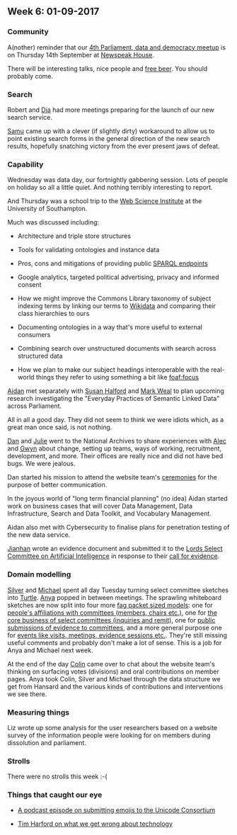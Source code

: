 ## Week 6: 01-09-2017

### Community

A(nother) reminder that our [4th Parliament, data and democracy meetup](https://attending.io/events/parliament-data-and-democracy-meetup-4) is on Thursday 14th September at [Newspeak House](https://www.nwspk.com/). 

There will be interesting talks, nice people and [free beer](https://www.howtogeek.com/howto/31717/what-do-the-phrases-free-speech-vs.-free-beer-really-mean/). You should probably come.

### Search

Robert and [Dia](https://twitter.com/DN78) had more meetings preparing for the launch of our new search service.

[Samu](https://twitter.com/langsamu) came up with a clever (if slightly dirty) workaround to allow us to point existing search forms in the general direction of the new search results, hopefully snatching victory from the ever present jaws of defeat.

### Capability

Wednesday was data day, our fortnightly gabbering session. Lots of people on holiday so all a little quiet. And nothing terribly interesting to report.

And Thursday was a school trip to the [Web Science Institute](https://www.southampton.ac.uk/wsi/education/index.page) at the University of Southampton.

Much was discussed including:

* Architecture and triple store structures

* Tools for validating ontologies and instance data

* Pros, cons and mitigations of providing public [SPARQL endpoints](https://www.w3.org/wiki/SparqlEndpoints)

* Google analytics, targeted political advertising, privacy and informed consent

* How we might improve the Commons Library taxonomy of subject indexing terms by linking our terms to [Wikidata](https://www.wikidata.org/wiki/Wikidata:Main_Page) and comparing their class hierarchies to ours

* Documenting ontologies in a way that's more useful to external consumers

* Combining search over unstructured documents with search across structured data

* How we plan to make our subject headings interoperable with the real-world things they refer to using something a bit like [foaf:focus](http://xmlns.com/foaf/spec/#term_focus)

[Aidan](https://twitter.com/aidan_morgan) met separately with [Susan Halford](https://www.southampton.ac.uk/socsci/about/staff/sjh3.page) and [Mark Weal](http://www.ecs.soton.ac.uk/people/mjw) to plan upcoming research investigating the "Everyday Practices of Semantic Linked Data" across Parliament.

All in all a good day. They did not seem to think we were idiots which, as a great man once said, is not nothing.

[Dan](https://twitter.com/dasbarrett) and [Julie](https://twitter.com/julietouring) went to the National Archives to share experiences with [Alec](https://twitter.com/alec_mulinder) and [Gwyn](https://twitter.com/gtvjones) about change, setting up teams, ways of working, recruitment, development, and more. Their offices are really nice and did not have bed bugs. We were jealous.

Dan started his mission to attend the website team's [ceremonies](https://www.youtube.com/watch?v=H5UK40sSo8I) for the purpose of better communication.

In the joyous world of "long term financial planning" (no idea) Aidan started work on business cases that will cover Data Management, Data Infrastructure, Search and Data Toolkit, and Vocabulary Management.

Aidan also met with Cybersecurity to finalise plans for penetration testing of the new data service.

[Jianhan](https://twitter.com/jianhanzhu) wrote an evidence document and submitted it to the [Lords Select Committee on Artificial Intelligence](http://www.parliament.uk/ai-committee) in response to their [call for evidence](http://www.parliament.uk/business/committees/committees-a-z/lords-select/ai-committee/publications/written-submission-form/).

### Domain modelling

[Silver](https://twitter.com/silveroliver) and [Michael](https://twitter.com/fantasticlife) spent all day Tuesday turning select committee sketches into [Turtle](https://www.w3.org/TR/turtle/). [Anya](https://twitter.com/bitten_) popped in between meetings. The sprawling whiteboard sketches are now split into four more [fag packet sized models](http://smethur.st/posts/176135865): one for [people's affiliations with committees (members, chairs etc.)](https://ukparliament.github.io/ontologies/formal-body-affiliation/formal-body-affiliation-ontology.html), one for [the core business of select committees (inquiries and remit)](https://ukparliament.github.io/ontologies/formal-body/formal-body-ontology.html), one for [public submissions of evidence to committees](https://ukparliament.github.io/ontologies/submission/submission-ontology.html), and a more general purpose one for [events like visits, meetings, evidence sessions etc.](https://ukparliament.github.io/ontologies/submission/submission-ontology.html). They're still missing useful comments and probably don't make a lot of sense. This is a job for Anya and Michael next week.

At the end of the day [Colin](https://twitter.com/colinpattinson) came over to chat about the website team's thinking on surfacing votes (divisions) and oral contributions on member pages. Anya took Colin, Silver and Michael through the data structure we get from Hansard and the various kinds of contributions and interventions we see there.

### Measuring things

Liz wrote up some analysis for the user researchers based on a website survey of the information people were looking for on members during dissolution and parliament.

### Strolls

There were no strolls this week :-(

### Things that caught our eye

* [A podcast episode on submitting emojis to the Unicode Consortium](http://99percentinvisible.org/episode/person-lotus-position/)

* [Tim Harford on what we get wrong about technology](http://timharford.com/2017/08/what-we-get-wrong-about-technology/)


